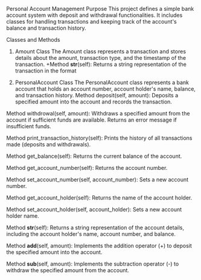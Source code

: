 Personal Account Management
Purpose
This project defines a simple bank account system with deposit and withdrawal functionalities. It includes classes for handling transactions and keeping track of the account's balance and transaction history.

Classes and Methods
1. Amount Class
The Amount class represents a transaction and stores details about the amount, transaction type, and the timestamp of the transaction.
+Method __str__(self): Returns a string representation of the transaction in the format

2. PersonalAccount Class
The PersonalAccount class represents a bank account that holds an account number, account holder's name, balance, and transaction history.
Method deposit(self, amount): Deposits a specified amount into the account and records the transaction.

Method withdrowal(self, amount): Withdraws a specified amount from the account if sufficient funds are available. Returns an error message if insufficient funds.

Method print_transaction_history(self): Prints the history of all transactions made (deposits and withdrawals).

Method get_balance(self): Returns the current balance of the account.

Method get_account_number(self): Returns the account number.

Method set_account_number(self, account_number): Sets a new account number.

Method get_account_holder(self): Returns the name of the account holder.

Method set_account_holder(self, account_holder): Sets a new account holder name.

Method __str__(self): Returns a string representation of the account details, including the account holder's name, account number, and balance.

Method __add__(self, amount): Implements the addition operator (+) to deposit the specified amount into the account.

Method __sub__(self, amount): Implements the subtraction operator (-) to withdraw the specified amount from the account.


